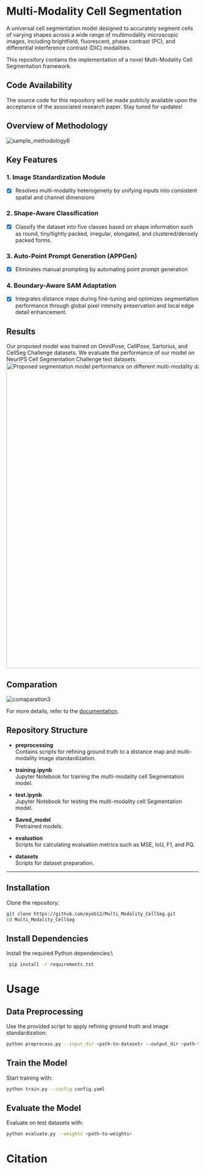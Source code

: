 # Multi-Modality Cell Segmentation 
A universal cell segmentation model designed to accurately segment cells of varying shapes across a wide range of multimodality microscopic images, including brightfield, fluorescent, phase contrast (PC), and differential interference contrast (DIC) modalities.

This repository contains the implementation of a novel Multi-Modality Cell Segmentation framework.
## Code Availability
The source code for this repository will be made publicly available upon the acceptance of the associated research paper. Stay tuned for updates!
## Overview of Methodology
![sample_methodology6](https://github.com/user-attachments/assets/522fb8b0-d593-4705-a0c0-9abbd11ba9d0)

## Key Features
### 1. Image Standardization Module
- [X] Resolves multi-modality heterogeneity by unifying inputs into consistent spatial and channel dimensions
### 2. Shape-Aware Classification
- [X] Classify the dataset into five classes based on  shape information such as round, tiny/tightly
packed, irregular, elongated, and clustered/densely packed forms.
### 3. Auto-Point Prompt Generation (APPGen)
- [X] Eliminates manual prompting by automating point prompt generation
###  4. Boundary-Aware SAM Adaptation
- [X] Integrates distance maps during fine-tuning and optimizes segmentation performance through global pixel intensity preservation and local edge detail enhancement.

## Results
Our proposed model was trained on OmniPose, CellPose, Sartorius, and CellSeg Challenge datasets. We evaluate the performance of our model on NeurIPS Cell Segmentation Challenge test datasets.
<img src="![2Sample_Result_SegModel](https://github.com/user-attachments/assets/e4ae2111-4cac-47f7-bbed-107a5604d068)" alt="Proposed segmentation model performance on different multi-modality data and classes." width="800"/>

## Comparation
![comaparation3](https://github.com/user-attachments/assets/ad9811bf-afe9-4729-9aa7-84b246322c82)

For more details, refer to the [documentation](#documentation).


## Repository Structure

- **preprocessing**  
  Contains scripts for refining ground truth to a distance map and multi-modality image standardization.

- **training.ipynb**  
  Jupyter Notebook for training the multi-modality cell Segmentation model.

- **test.ipynb**  
  Jupyter Notebook for testing the multi-modality cell Segmentation model.

- **Saved_model**  
  Pretrained models.

- **evaluation**  
  Scripts for calculating evaluation metrics such as MSE, IoU, F1, and PQ.

- **datasets**  
  Scripts for dataset preparation.

---
## Installation

Clone the repository:  
```bash
git clone https://github.com/eyob12/Multi_Modality_CellSeg.git 
cd Multi_Modality_CellSeg 

```
## Install Dependencies
  
Install the required Python dependencies:\  
```bash
 pip install -r requirements.txt 


```
# Usage
## Data Preprocessing
Use the provided script to apply refining ground truth and image standardization:
```bash
python preprocess.py --input_dir <path-to-dataset> --output_dir <path-to-output>

```
## Train the Model
Start training with:
```bash
python train.py --config config.yaml
```
## Evaluate the Model
Evaluate on test datasets with:
```bash
python evaluate.py --weights <path-to-weights>
```
# Citation 
```bash
